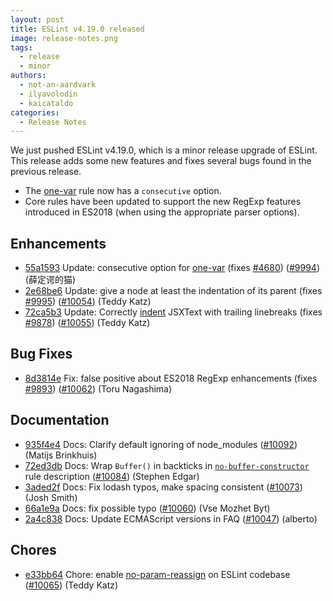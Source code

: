 ```yaml
---
layout: post
title: ESLint v4.19.0 released
image: release-notes.png
tags:
  - release
  - minor
authors:
  - not-an-aardvark
  - ilyavolodin
  - kaicataldo
categories:
  - Release Notes
---
```


We just pushed ESLint v4.19.0, which is a minor release upgrade of ESLint. This release adds some new features and fixes several bugs found in the previous release.

* The [one-var](/docs/rules/one-var) rule now has a `consecutive` option.
* Core rules have been updated to support the new RegExp features introduced in ES2018 (when using the appropriate parser options).





## Enhancements


* [55a1593](https://github.com/eslint/eslint/commit/55a1593) Update: consecutive option for [one-var](/docs/rules/one-var) (fixes [#4680](https://github.com/eslint/eslint/issues/4680)) ([#9994](https://github.com/eslint/eslint/issues/9994)) (薛定谔的猫)
* [2e68be6](https://github.com/eslint/eslint/commit/2e68be6) Update: give a node at least the indentation of its parent (fixes [#9995](https://github.com/eslint/eslint/issues/9995)) ([#10054](https://github.com/eslint/eslint/issues/10054)) (Teddy Katz)
* [72ca5b3](https://github.com/eslint/eslint/commit/72ca5b3) Update: Correctly [indent](/docs/rules/indent) JSXText with trailing linebreaks (fixes [#9878](https://github.com/eslint/eslint/issues/9878)) ([#10055](https://github.com/eslint/eslint/issues/10055)) (Teddy Katz)




## Bug Fixes


* [8d3814e](https://github.com/eslint/eslint/commit/8d3814e) Fix: false positive about ES2018 RegExp enhancements (fixes [#9893](https://github.com/eslint/eslint/issues/9893)) ([#10062](https://github.com/eslint/eslint/issues/10062)) (Toru Nagashima)




## Documentation


* [935f4e4](https://github.com/eslint/eslint/commit/935f4e4) Docs: Clarify default ignoring of node_modules ([#10092](https://github.com/eslint/eslint/issues/10092)) (Matijs Brinkhuis)
* [72ed3db](https://github.com/eslint/eslint/commit/72ed3db) Docs: Wrap `Buffer()` in backticks in [`no-buffer-constructor`](/docs/rules/no-buffer-constructor) rule description ([#10084](https://github.com/eslint/eslint/issues/10084)) (Stephen Edgar)
* [3aded2f](https://github.com/eslint/eslint/commit/3aded2f) Docs: Fix lodash typos, make spacing consistent ([#10073](https://github.com/eslint/eslint/issues/10073)) (Josh Smith)
* [66a1e9a](https://github.com/eslint/eslint/commit/66a1e9a) Docs: fix possible typo ([#10060](https://github.com/eslint/eslint/issues/10060)) (Vse Mozhet Byt)
* [2a4c838](https://github.com/eslint/eslint/commit/2a4c838) Docs: Update ECMAScript versions in FAQ ([#10047](https://github.com/eslint/eslint/issues/10047)) (alberto)








## Chores


* [e33bb64](https://github.com/eslint/eslint/commit/e33bb64) Chore: enable [no-param-reassign](/docs/rules/no-param-reassign) on ESLint codebase ([#10065](https://github.com/eslint/eslint/issues/10065)) (Teddy Katz)
